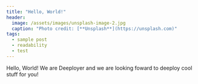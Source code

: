 ```yaml
---
title: "Hello, World!"
header:
  image: /assets/images/unsplash-image-2.jpg
  caption: "Photo credit: [**Unsplash**](https://unsplash.com)"
tags: 
  - sample post
  - readability
  - test
---
```


Hello, World! We are Deeployer and we are looking foward to deeploy cool stuff for you!